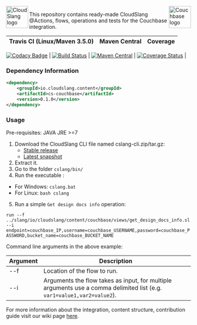 <a href="http://cloudslang.io/">
    <img src="https://camo.githubusercontent.com/ece898cfb3a9cc55353e7ab5d9014cc314af0234/687474703a2f2f692e696d6775722e636f6d2f696849353630562e706e67" alt="CloudSlang logo" title="CloudSlang" align="left" height="60"/>
</a>

<a href="http://cloudslang.io/">
    <img src="https://cdn.worldvectorlogo.com/logos/couchbase.svg" alt="Couchbase logo" title="Couchbase" align="right" height="60"/>
</a>



This repository contains ready-made CloudSlang @Actions, flows, operations and tests for the Couchbase integration.

| Travis CI (Linux/Maven 3.5.0)| Maven Central | Coverage |
| ----- | ----- | ----- |
[![Codacy Badge](https://api.codacy.com/project/badge/Grade/020187edd3d448bf87695b1424a60f52)](https://www.codacy.com/app/tethryus/cs-couchbase?utm_source=github.com&utm_medium=referral&utm_content=CloudSlang/cs-couchbase&utm_campaign=badger)
| [![Build Status](https://travis-ci.org/CloudSlang/cs-couchbase.svg?branch=master)](https://travis-ci.org/CloudSlang/cs-couchbase) | [![Maven Central](https://maven-badges.herokuapp.com/maven-central/io.cloudslang.content/cs-couchbase/badge.svg)](https://maven-badges.herokuapp.com/maven-central/io.cloudslang.content/cs-couchbase) | [![Coverage Status](https://coveralls.io/repos/github/CloudSlang/cs-couchbase/badge.svg?branch=master)](https://coveralls.io/github/CloudSlang/cs-couchbase?branch=master) |


### Dependency Information

```xml
<dependency>
    <groupId>io.cloudslang.content</groupId>
    <artifactId>cs-couchbase</artifactId>
    <version>0.1.0</version>
</dependency>
```

### Usage

Pre-requisites: JAVA JRE >=7

1. Download the CloudSlang CLI file named cslang-cli.zip/tar.gz:
    + [Stable release](https://github.com/CloudSlang/cloud-slang/releases/latest)
    + [Latest snapshot](https://github.com/CloudSlang/cloud-slang/releases/)
2. Extract it.
3. Go to the folder `cslang/bin/`
4. Run the executable :
  - For Windows: `cslang.bat`
  - For Linux: `bash cslang`
5. Run a simple `Get design docs info` operation:

`run --f ../slang/io/cloudslang/content/couchbase/views/get_design_docs_info.sl --i 
 endpoint=couchbase_IP,username=couchbase_USERNAME,password=couchbase_PASSWORD,bucket_name=couchbase_BUCKET_NAME`

Command line arguments in the above example:

| Argument | Description |
| ----- | ----- |
| --f | Location of the flow to run. |
| --i | Arguments the flow takes as input, for multiple arguments use a comma delimited list (e.g. `var1=value1,var2=value2`). |

For more information about the integration, content structure, contribution guide visit our wiki page [here](https://github.com/CloudSlang/cs-couchbase/wiki). 